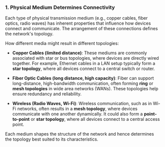 ### 1. **Physical Medium Determines Connectivity**

Each type of physical transmission medium (e.g., copper cables, fiber optics, radio waves) has inherent properties that influence how devices connect and communicate. The arrangement of these connections defines the network's topology. 

How different media might result in different topologies:

- **Copper Cables (limited distance)**: These mediums are commonly associated with star or bus topologies, where devices are directly wired together. For example, Ethernet cables in a LAN setup typically form a **star topology**, where all devices connect to a central switch or router.

- **Fiber Optic Cables (long distance, high capacity)**: Fiber can support long-distance, high-bandwidth communication, often forming **ring** or **mesh topologies** in wide area networks (WANs). These topologies help ensure redundancy and reliability.

- **Wireless (Radio Waves, Wi-Fi)**: Wireless communication, such as in Wi-Fi networks, often results in a **mesh topology**, where devices communicate with one another dynamically. It could also form a **point-to-point** or **star topology**, where all devices connect to a central access point.


Each medium shapes the structure of the network and hence determines the topology best suited to its characteristics.